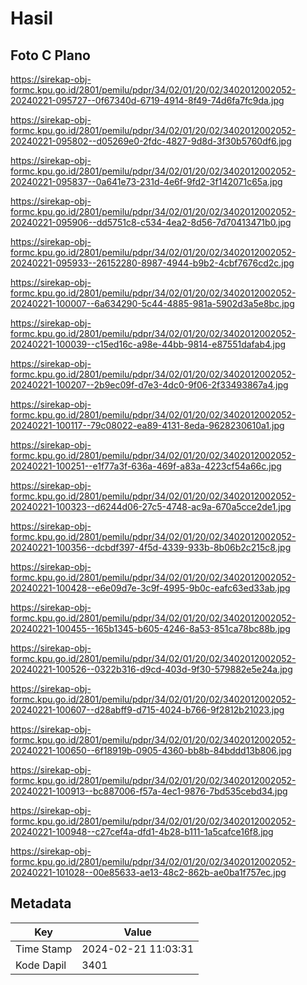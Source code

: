 # Hasil

## Foto C Plano

https://sirekap-obj-formc.kpu.go.id/2801/pemilu/pdpr/34/02/01/20/02/3402012002052-20240221-095727--0f67340d-6719-4914-8f49-74d6fa7fc9da.jpg

https://sirekap-obj-formc.kpu.go.id/2801/pemilu/pdpr/34/02/01/20/02/3402012002052-20240221-095802--d05269e0-2fdc-4827-9d8d-3f30b5760df6.jpg

https://sirekap-obj-formc.kpu.go.id/2801/pemilu/pdpr/34/02/01/20/02/3402012002052-20240221-095837--0a641e73-231d-4e6f-9fd2-3f142071c65a.jpg

https://sirekap-obj-formc.kpu.go.id/2801/pemilu/pdpr/34/02/01/20/02/3402012002052-20240221-095906--dd5751c8-c534-4ea2-8d56-7d70413471b0.jpg

https://sirekap-obj-formc.kpu.go.id/2801/pemilu/pdpr/34/02/01/20/02/3402012002052-20240221-095933--26152280-8987-4944-b9b2-4cbf7676cd2c.jpg

https://sirekap-obj-formc.kpu.go.id/2801/pemilu/pdpr/34/02/01/20/02/3402012002052-20240221-100007--6a634290-5c44-4885-981a-5902d3a5e8bc.jpg

https://sirekap-obj-formc.kpu.go.id/2801/pemilu/pdpr/34/02/01/20/02/3402012002052-20240221-100039--c15ed16c-a98e-44bb-9814-e87551dafab4.jpg

https://sirekap-obj-formc.kpu.go.id/2801/pemilu/pdpr/34/02/01/20/02/3402012002052-20240221-100207--2b9ec09f-d7e3-4dc0-9f06-2f33493867a4.jpg

https://sirekap-obj-formc.kpu.go.id/2801/pemilu/pdpr/34/02/01/20/02/3402012002052-20240221-100117--79c08022-ea89-4131-8eda-9628230610a1.jpg

https://sirekap-obj-formc.kpu.go.id/2801/pemilu/pdpr/34/02/01/20/02/3402012002052-20240221-100251--e1f77a3f-636a-469f-a83a-4223cf54a66c.jpg

https://sirekap-obj-formc.kpu.go.id/2801/pemilu/pdpr/34/02/01/20/02/3402012002052-20240221-100323--d6244d06-27c5-4748-ac9a-670a5cce2de1.jpg

https://sirekap-obj-formc.kpu.go.id/2801/pemilu/pdpr/34/02/01/20/02/3402012002052-20240221-100356--dcbdf397-4f5d-4339-933b-8b06b2c215c8.jpg

https://sirekap-obj-formc.kpu.go.id/2801/pemilu/pdpr/34/02/01/20/02/3402012002052-20240221-100428--e6e09d7e-3c9f-4995-9b0c-eafc63ed33ab.jpg

https://sirekap-obj-formc.kpu.go.id/2801/pemilu/pdpr/34/02/01/20/02/3402012002052-20240221-100455--165b1345-b605-4246-8a53-851ca78bc88b.jpg

https://sirekap-obj-formc.kpu.go.id/2801/pemilu/pdpr/34/02/01/20/02/3402012002052-20240221-100526--0322b316-d9cd-403d-9f30-579882e5e24a.jpg

https://sirekap-obj-formc.kpu.go.id/2801/pemilu/pdpr/34/02/01/20/02/3402012002052-20240221-100607--d28abff9-d715-4024-b766-9f2812b21023.jpg

https://sirekap-obj-formc.kpu.go.id/2801/pemilu/pdpr/34/02/01/20/02/3402012002052-20240221-100650--6f18919b-0905-4360-bb8b-84bddd13b806.jpg

https://sirekap-obj-formc.kpu.go.id/2801/pemilu/pdpr/34/02/01/20/02/3402012002052-20240221-100913--bc887006-f57a-4ec1-9876-7bd535cebd34.jpg

https://sirekap-obj-formc.kpu.go.id/2801/pemilu/pdpr/34/02/01/20/02/3402012002052-20240221-100948--c27cef4a-dfd1-4b28-b111-1a5cafce16f8.jpg

https://sirekap-obj-formc.kpu.go.id/2801/pemilu/pdpr/34/02/01/20/02/3402012002052-20240221-101028--00e85633-ae13-48c2-862b-ae0ba1f757ec.jpg


## Metadata

| Key        | Value               |
| ---------- | ------------------- |
| Time Stamp | 2024-02-21 11:03:31 |
| Kode Dapil | 3401                |




